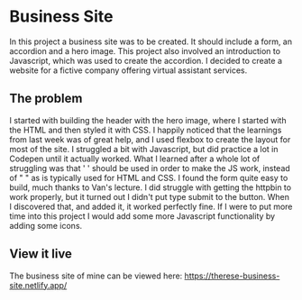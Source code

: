 # Business Site

In this project a business site was to be created. It should include a form, an accordion and a hero image. 
This project also involved an introduction to Javascript, which was used to create the accordion. I decided to create a website for a fictive company offering virtual assistant services. 

## The problem

I started with building the header with the hero image, where I started with the HTML and then styled it with CSS. I happily noticed that the learnings from last week was of great help, and I used flexbox to create the layout for most of the site. I struggled a bit with Javascript, but did practice a lot in Codepen until it actually worked. What I learned after a whole lot of struggling was that ' ' should be used in order to make the JS work, instead of " " as is typically used for HTML and CSS. I found the form quite easy to build, much thanks to Van's lecture. I did struggle with getting the httpbin to work properly, but it turned out I didn't put type submit to the button. When I discovered that, and added it, it worked perfectly fine. If I were to put more time into this project I would add some more Javascript functionality by adding some icons. 

## View it live
The business site of mine can be viewed here: 
https://therese-business-site.netlify.app/

